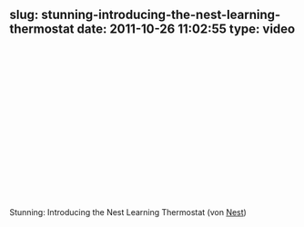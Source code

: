 slug: stunning-introducing-the-nest-learning-thermostat
date: 2011-10-26 11:02:55
type: video
---

<object width="480" height="270"><param name="movie" value="http://www.youtube.com/v/QCJ1PnVlzIE?version=3&feature=oembed"></param><param name="allowFullScreen" value="true"></param><param name="allowscriptaccess" value="always"></param><embed src="http://www.youtube.com/v/QCJ1PnVlzIE?version=3&feature=oembed" type="application/x-shockwave-flash" width="480" height="270" allowscriptaccess="always" allowfullscreen="true"></embed></object>

Stunning: Introducing the Nest Learning Thermostat (von [Nest](http://www.youtube.com/watch?v=QCJ1PnVlzIE&feature=player_embedded))
